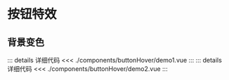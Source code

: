 # 按钮特效


## 背景变色

<script setup>
import demo1 from './components/buttonHover/demo1.vue'
import demo2 from './components/buttonHover/demo2.vue'
</script>



<demo1 />
::: details 详细代码
<<< ./components/buttonHover/demo1.vue
:::



<demo2 />
::: details 详细代码
<<< ./components/buttonHover/demo2.vue
:::